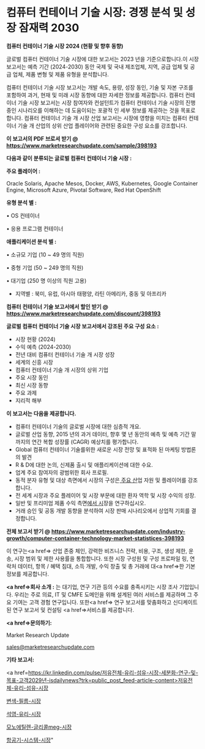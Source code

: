 # 컴퓨터 컨테이너 기술 시장: 경쟁 분석 및 성장 잠재력 2030

<strong>컴퓨터 컨테이너 기술 시장 2024 (현황 및 향후 동향)</strong>

글로벌 컴퓨터 컨테이너 기술 시장에 대한 보고서는 2023 년을 기준으로합니다.이 시장 보고서는 예측 기간 (2024-2030) 동안 국제 및 국내 제조업체, 지역, 공급 업체 및 공급 업체, 제품 변형 및 제품 유형을 분석합니다.

컴퓨터 컨테이너 기술 시장 보고서는 개발 속도, 용량, 성장 동인, 기술 및 자본 구조를 포함하여 과거, 현재 및 미래 시장 동향에 대한 자세한 정보를 제공합니다. 컴퓨터 컨테이너 기술 시장 보고서는 시장 참여자와 컨설턴트가 컴퓨터 컨테이너 기술 시장의 진행중인 시나리오를 이해하는 데 도움이되는 포괄적 인 세부 정보를 제공하는 것을 목표로합니다. 컴퓨터 컨테이너 기술 개 시장 산업 보고서는 시장에 영향을 미치는 컴퓨터 컨테이너 기술 개 산업의 상위 산업 플레이어와 관련된 중요한 구성 요소를 강조합니다.



<strong>이 보고서의 PDF 브로셔 받기 @ <a href=https://www.marketresearchupdate.com/sample/398193>https://www.marketresearchupdate.com/sample/398193</a></strong>



<strong>다음과 같이 분류되는 글로벌 컴퓨터 컨테이너 기술 시장 :</strong>



<strong>주요 플레이어 :</strong>

Oracle Solaris, Apache Mesos, Docker, AWS, Kubernetes, Google Container Engine, Microsoft Azure, Pivotal Software, Red Hat OpenShift



<strong>유형 분석 별 :</strong>

• OS 컨테이너

• 응용 프로그램 컨테이너



<strong>애플리케이션 분석 별 :</strong>

• 소규모 기업 (10 ~ 49 명의 직원)

• 중형 기업 (50 ~ 249 명의 직원)

• 대기업 (250 명 이상의 직원 고용)

<ul>
  <li>지역별 : 북미, 유럽, 아시아 태평양, 라틴 아메리카, 중동 및 아프리카</li>
</ul>


<strong>컴퓨터 컨테이너 기술 보고서에서 할인 받기 @ <a href=https://www.marketresearchupdate.com/discount/398193>https://www.marketresearchupdate.com/discount/398193</a></strong>



<strong>글로벌 컴퓨터 컨테이너 기술 시장 보고서에서 강조된 주요 구성 요소 :</strong>
<ul>
  <li>시장 현황 (2024)</li>
  <li>수익 예측 (2024-2030)</li>
  <li>전년 대비 컴퓨터 컨테이너 기술 개 시장 성장</li>
  <li>세계의 신흥 시장</li>
  <li>컴퓨터 컨테이너 기술 개 시장의 상위 기업</li>
  <li>주요 시장 동인</li>
  <li>최신 시장 동향</li>
  <li>주요 과제</li>
  <li>지리적 해부</li>
</ul>


<strong>이 보고서는 다음을 제공합니다.</strong>
<ul>
  <li>컴퓨터 컨테이너 기술의 글로벌 시장에 대한 심층적 개요.</li>
  <li>글로벌 산업 동향, 2015 년의 과거 데이터, 향후 몇 년 동안의 예측 및 예측 기간 말까지의 연간 복합 성장률 (CAGR) 예상치를 평가합니다.</li>
  <li>Global 컴퓨터 컨테이너 기술를위한 새로운 시장 전망 및 표적화 된 마케팅 방법론의 발견</li>
  <li>R &amp; D에 대한 논의, 신제품 출시 및 애플리케이션에 대한 수요.</li>
  <li>업계 주요 참여자의 광범위한 회사 프로필.</li>
  <li>동적 분자 유형 및 대상 측면에서 시장의 구성은<a href=> 주요 산</a>업 자원 및 플레이어를 강조합니다.</li>
  <li>전 세계 시장과 주요 플레이어 및 시장 부문에 대한 환자 역학 및 시장 수익의 성장.</li>
  <li>일반 및 프리미엄 제품 수익 측면<a href=>에서 시</a>장을 연구하십시오.</li>
  <li>거래 승인 및 공동 개발 동향을 분석하여 시장 판매 시나리오에서 상업적 기회를 결정합니다.</li>
</ul>



<strong>전체 보고서 받기 @ <a href=https://www.marketresearchupdate.com/industry-growth/computer-container-technology-market-statistices-398193>https://www.marketresearchupdate.com/industry-growth/computer-container-technology-market-statistices-398193</a></strong>

이 연구는<a href=> 산업 존중</a> 체인, 강력한 비즈니스 전략, 비용, 구조, 생성 제한, 운송, 시장 범위 및 제한 사용률을 통합합니다. 또한 시장 구성원 및 구성 프로파일 링, 연락처 데이터, 항목 / 혜택 침대, 소득 개발, 수익 창출 및 총 거래에 대<a href=>한 기본 </a>정보를 제공합니다.



<strong><a href=>회사 소</a>개 :</strong>
는 대기업, 연구 기관 등의 수요를 충족시키는 시장 조사 기업입니다. 우리는 주로 의료, IT 및 CMFE 도메인을 위해 설계된 여러 서비스를 제공하며 그 주요 기여는 고객 경험 연구입니다. 또한<a href=> 연구 보</a>고서를 맞춤화하고 신디케이트 된 연구 보고서 및 컨설팅 <a href=>서비스</a>를 제공합니다.



<strong><a href=>문의하기:</a></strong>

Market Research Update

sales@marketresearchupdate.com



<strong>기타 보고서:</strong>

<a href=https://kr.linkedin.com/pulse/저유전체-유리-섬유-시장-세분화-연구-및-목표-고객2029년-isdailynews?trk=public_post_feed-article-content>저유전체-유리-섬유-시장</a>

<a href=https://www.linkedin.com/pulse/변색-필름-시장-동향-및-성장-전망-survey-spotlight-pro-24-analysis/>변색-필름-시장</a>

<a href=https://www.linkedin.com/pulse/석영-유리-시장-진입-전략-및-위험-평가2029년-trend-tracking-tips-360-analysis-3kdyf/>석영-유리-시장</a>

<a href=https://www.linkedin.com/pulse/모노에틸렌-글리콜meg-시장-진입-전략-및-위험-평가2029년-data-dive-diaries-24-analysis-r1iyf/>모노에틸렌-글리콜meg-시장</a>

<a href=https://www.linkedin.com/pulse/항공기-시스템-시장-동향-및-성장-전망-consumer-connection-compendium-ana-phqyc/>항공기-시스템-시장</a>"
